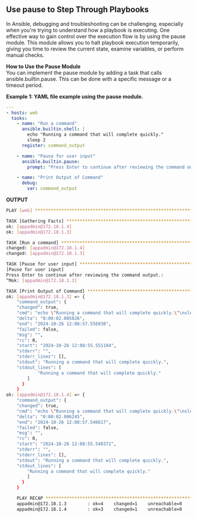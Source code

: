 ## Use pause to Step Through Playbooks

In Ansible, debugging and troubleshooting can be challenging, especially when you're trying to understand how a playbook is executing. One effective way to gain control over the execution flow is by using the pause module. This module allows you to halt playbook execution temporarily, giving you time to review the current state, examine variables, or perform manual checks.

**How to Use the Pause Module**   
You can implement the pause module by adding a task that calls ansible.builtin.pause. This can be done with a specific message or a timeout period.

**Example 1: YAML file example using the pause module.**

```yaml
---
- hosts: web
  tasks:
    - name: "Run a command"
      ansible.builtin.shell: |
        echo "Running a command that will complete quickly."
        sleep 2
      register: command_output

    - name: "Pause for user input"
      ansible.builtin.pause:
        prompt: "Press Enter to continue after reviewing the command output."

    - name: "Print Output of Command"
      debug:
        var: command_output
```
**OUTPUT**

```bash
PLAY [web] *******************************************************************************************************************

TASK [Gathering Facts] *******************************************************************************************************
ok: [appadmin@172.18.1.4]
ok: [appadmin@172.18.1.3]

TASK [Run a command] *********************************************************************************************************
changed: [appadmin@172.18.1.4]
changed: [appadmin@172.18.1.3]

TASK [Pause for user input] **************************************************************************************************
[Pause for user input]
Press Enter to continue after reviewing the command output.:
^Mok: [appadmin@172.18.1.3]

TASK [Print Output of Command] ***********************************************************************************************
ok: [appadmin@172.18.1.3] => {
    "command_output": {
    "changed": true,
    "cmd": "echo \"Running a command that will complete quickly.\"\nsleep 2\n",
    "delta": "0:00:02.005826",
    "end": "2024-10-26 12:08:57.556930",
    "failed": false,
    "msg": "",
    "rc": 0,
    "start": "2024-10-26 12:08:55.551104",
    "stderr": "",
    "stderr_lines": [],
    "stdout": "Running a command that will complete quickly.",
    "stdout_lines": [
            "Running a command that will complete quickly."
        ]
      }
    }
ok: [appadmin@172.18.1.4] => {
    "command_output": {
    "changed": true,
    "cmd": "echo \"Running a command that will complete quickly.\"\nsleep 2\n",
    "delta": "0:00:02.006245",
    "end": "2024-10-26 12:08:57.546617",
    "failed": false,
    "msg": "",
    "rc": 0,
    "start": "2024-10-26 12:08:55.540372",
    "stderr": "",
    "stderr_lines": [],
    "stdout": "Running a command that will complete quickly.",
    "stdout_lines": [
        "Running a command that will complete quickly."
        ]
      }
    }

    PLAY RECAP *******************************************************************************************************************
    appadmin@172.18.1.3        : ok=4    changed=1    unreachable=0    failed=0    skipped=0    rescued=0    ignored=0
    appadmin@172.18.1.4        : ok=3    changed=1    unreachable=0    failed=0    skipped=0    rescued=0    ignored=0
```